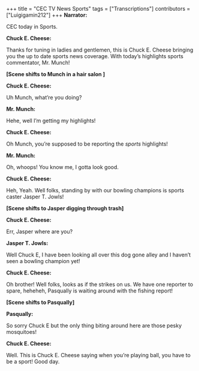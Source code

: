 +++
title = "CEC TV News Sports"
tags = ["Transcriptions"]
contributors = ["Luigigamin212"]
+++
**Narrator:**

CEC today in Sports. 

**Chuck E. Cheese:**

Thanks for tuning in ladies and gentlemen, this is Chuck E. Cheese bringing you the up to date sports news coverage. With today’s highlights sports commentator, Mr. Munch! 

**[Scene shifts to Munch in a hair salon ]**

**Chuck E. Cheese:**

Uh Munch, what’re you doing?

**Mr. Munch:**

Hehe, well I’m getting my highlights! 

**Chuck E. Cheese:**

Oh Munch, you’re supposed to be reporting the *sports* highlights! 

**Mr. Munch:**

Oh, whoops! You know me, I gotta look good. 

**Chuck E. Cheese:**

Heh, Yeah. Well folks, standing by with our bowling champions is sports caster Jasper T. Jowls! 

**[Scene shifts to Jasper digging through trash]**

**Chuck E. Cheese:**

Err, Jasper where are you?

**Jasper T. Jowls:**

Well Chuck E, I have been looking all over this dog gone alley and I haven’t seen a bowling champion yet! 

**Chuck E. Cheese:**

Oh brother! Well folks, looks as if the strikes on us. We have one reporter to spare, heheheh, Pasqually is waiting around with the fishing report! 

**[Scene shifts to Pasqually]**

**Pasqually:**

So sorry Chuck E but the only thing biting around here are those pesky mosquitoes! 

**Chuck E. Cheese:**

Well. This is Chuck E. Cheese saying when you’re playing ball, you have to be a sport! Good day. 
